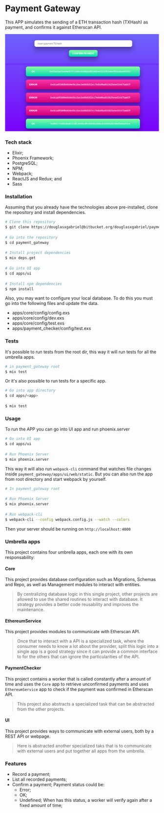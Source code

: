 # Payment Gateway

This APP simulates the sending of a ETH transaction hash (TXHash) as payment, and confirms it against Etherscan API.

![Payment Gateway home page](./examples/payment_gateway.png)

### Tech stack

- Elixir;
- Phoenix Framework;
- PostgreSQL;
- NPM;
- Webpack;
- ReactJS and Redux; and
- Sass

### Installation

Assuming that you already have the technologies above pre-installed, clone the repository and install dependencies.

```bash
# Clone this repository
$ git clone https://douglasxgabriel@bitbucket.org/douglasxgabriel/payment_gateway.git

# Go into the repository
$ cd payment_gateway

# Install project dependencies
$ mix deps.get

# Go into UI app
$ cd apps/ui

# Install npm dependencies
$ npm install
```

Also, you may want to configure your local database. To do this you must go into the following files and update the data.

- apps/core/config/config.exs
- apps/core/config/dev.exs
- apps/core/config/test.exs
- apps/payment_checker/config/test.exs

### Tests

It's possible to run tests from the root dir, this way it will run tests for all the umbrella apps.

```bash
# in payment_gateway root
$ mix test
```
Or it's also possible to run tests for a specific app.

```bash
# Go into app directory
$ cd apps/<app>

$ mix test
```

### Usage

To run the APP you can go into UI app and run phoenix.server

```bash
# Go into UI app
$ cd apps/ui

# Run Phoenix Server
$ mix phoenix.server
```

This way it will also run `webpack-cli` command that watches file changes inside `payment_gateway/apps/ui/web/static`. But you can also run the app from root directory and start webpack by yourself.

```bash
# In payment_gateway root

# Run Phoenix Server
$ mix phoenix.server

# Run webpack-cli
$ webpack-cli --config webpack.config.js --watch --colors
```

Then your server should be running on `http://localhost:4000`

### Umbrella apps

This project contains four umbrella apps, each one with its own responsability:

#### Core
This project provides database configuration such as Migrations, Schemas and Repo, as well as Management modules to interact with entities.

> By centralizing database logic in this single project, other projects are allowed to use the shared routines to interact with database. It strategy provides a better code reusability and improves the maintenance.

#### EthereumService
This project provides modules to communicate with Etherscan API.

> Once that to interact with a API is a specialized task, where the consumer needs to know a lot about the provider, split this logic into a single app is a good strategy since it can provide a common interface to for the others that can ignore the particularities of the API.

#### PaymentChecker

This project contains a worker that is called constantly after a amount of time and uses the `Core` app to retrieve unconfirmed payments and uses `EthereumService` app to check if the payment was confirmed in Etherscan API.

> This project also abstracts a specialized task that can be abstracted from the other projects.

#### UI

This project provides ways to communicate with external users, both by a REST API or webpage.

> Here is abstracted another specialized taks that is to communicate with external users and put together all apps from the umbrella.

### Features

- Record a payment;
- List all recorded payments;
- Confirm a payment; Payment status could be:
  - Error;
  - OK;
  - Undefined; When has this status, a worker will verify again after a fixed amount of time;
